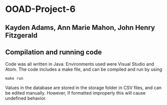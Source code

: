 # OOAD-Project-6

## Kayden Adams, Ann Marie Mahon, John Henry Fitzgerald

## Compilation and running code

Code was all written in Java.  Environments used were Visual Studio and Atom.  The code includes a make file, and can be compiled and run by using

```make run```

Values in the database are stored in the storage folder in CSV files, and can be edited manually.  However, if formatted improperly this will cause undefined behavior.
